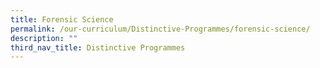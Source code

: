 ```yaml
---
title: Forensic Science
permalink: /our-curriculum/Distinctive-Programmes/forensic-science/
description: ""
third_nav_title: Distinctive Programmes
---
```


